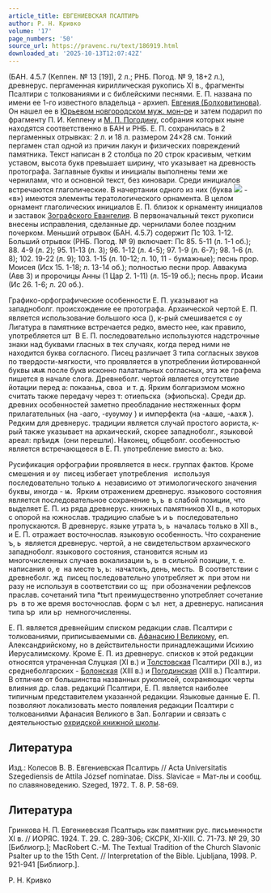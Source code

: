 ```yaml
---
article_title: ЕВГЕНИЕВСКАЯ ПСАЛТИРЬ
author: Р. Н. Кривко
volume: '17'
page_numbers: '50'
source_url: https://pravenc.ru/text/186919.html
downloaded_at: '2025-10-13T12:07:42Z'
---
```


(БАН. 4.5.7 (Кеппен. № 13 [19]), 2 л.; РНБ. Погод. № 9, 18+2 л.), древнерус. пергаменная кириллическая рукопись XI в., фрагменты Псалтири с толкованиями и с библейскими песнями. Е. П. названа по имени ее 1-го известного владельца - архиеп. [Евгения (Болховитинова)](https://pravenc.ru/text/Евгений.html). Он нашел ее в [Юрьевом новгородском муж. мон-ре](<https://pravenc.ru/text/Юрьевом новгородском муж  мон-ре.html>) и затем подарил по фрагменту П. И. Кеппену и [М. П. Погодину](<https://pravenc.ru/text/М  П  Погодину.html>), собрания которых ныне находятся соответственно в БАН и РНБ. Е. П. сохранилась в 2 пергаменных отрывках: 2 л. и 18 л. размером 24×28 см. Тонкий пергамен стал одной из причин лакун и физических повреждений памятника. Текст написан в 2 столбца по 20 строк красивым, четким уставом, высота букв превышает ширину, что указывает на древность протографа. Заглавные буквы и инициалы выполнены теми же чернилами, что и основной текст, без киновари. Среди инициалов встречаются глаголические. В начертании одного из них (буква ![](<https://pravenc.ru/char/26044/C /image.png>) - «в») имеются элементы тератологического орнамента. В целом орнамент глаголических инициалов Е. П. близок к орнаменту инициалов и заставок [Зографского Евангелия](<https://pravenc.ru/text/Зографского Евангелия.html>). В первоначальный текст рукописи внесены исправления, сделанные др. чернилами более поздним почерком. Меньший отрывок (БАН. 4.5.7) содержит Пс 103. 1-12. Больший отрывок (РНБ. Погод. № 9) включает: Пс 85. 5-11 (л. 1-1 об.); 88. 4-9 (л. 2); 95. 11-13 (л. 3); 96. 1-12 (л. 4-5); 97. 1-9 (л. 6-7); 98. 1-6 (л. 8); 102. 19-22 (л. 9); 103. 1-15 (л. 10-12; л. 10, 11 - бумажные); песнь прор. Моисея (Исх 15. 1-18; л. 13-14 об.); полностью песни прор. Аввакума (Авв 3) и пророчицы Анны (1 Цар 2. 1-11) (л. 15-19 об.); песнь прор. Исаии (Ис 26. 1-6; л. 20 об.).

Графико-орфографические особенности Е. П. указывают на западноболг. происхождение ее протографа. Архаической чертой Е. П. является использование большого юса (), к-рый смешивается с <span class="cu">ᲂу</span>  Лигатура в памятнике встречается редко, вместо нее, как правило, употребляется <span class="cu">шт</span>  В Е. П. последовательно используются надстрочные знаки над буквами гласных в тех случаях, когда перед ними не находится буква согласного. Писец различает 3 типа согласных звуков по твердости-мягкости, что проявляется в употреблении йотированной буквы <span class="cu">ѭѭ</span> после букв исконно палатальных согласных, эта же графема пишется в начале слога. Древнеболг. чертой является отсутствие йотации перед <span class="cu">а:</span> <span class="cu">покааньѧ,</span> <span class="cu">своа</span>  и т. д. Ярким болгаризмом можно считать также передачу через <span class="cu">т:</span> <span class="cu">отиепьска</span>  (эфиопьска). Среди др. древних особенностей заметно преобладание нестяженных форм прилагательных (на -<span class="cu">ааго,</span> -<span class="cu">ᲂуᲂумᲂу</span> ) и имперфекта (на -<span class="cu">ѧаше,</span> -<span class="cu">ѧахѫ</span> ). Редким для древнерус. традиции является случай простого аориста, к-рый также указывает на архаический, скорее западноболг., языковой ареал: <span class="cu">прѣидѫ</span>  (они перешли). Наконец, общеболг. особенностью является встречающееся в Е. П. употребление вместо <span class="cu">a:</span> <span class="cu">ѣко.</span>

Русификация орфографии проявляется в неск. группах фактов. Кроме смешения и <span class="cu">ᲂу</span>  писец избегает употребления <span class="cu"></span>  используя последовательно только <span class="cu">ѧ</span>  независимо от этимологического значения буквы, иногда - <span class="cu">ѩ.</span>  Ярким отражением древнерус. языкового состояния является последовательное сохранение <span class="cu">ъ,</span> <span class="cu">ь</span>  в слабой позиции, что выделяет Е. П. из ряда древнерус. книжных памятников XI в., в которых с опорой на южнослав. традицию слабые <span class="cu">ъ</span> и <span class="cu">ь</span>  последовательно пропускаются. В древнерус. языке утрата <span class="cu">ъ,</span> <span class="cu">ь</span>  началась только в XII в., и Е. П. отражает восточнослав. языковую особенность. Что сохранение <span class="cu">ъ,</span> <span class="cu">ь</span>  является древнерус. чертой, а не свидетельством архаического западноболг. языкового состояния, становится ясным из многочисленных случаев вокализации <span class="cu">ъ,</span> <span class="cu">ь</span>  в сильной позиции, т. е. написания <span class="cu">о,</span> <span class="cu">е</span>  на месте <span class="cu">ъ,</span> <span class="cu">ь:</span>  <span class="cu">начѧтокъ,</span> <span class="cu">день,</span> <span class="cu">месть.</span>  В соответствии с древнеболг. <span class="cu">жд</span>  писец последовательно употребляет <span class="cu">ж</span>  при этом ни разу не используя в соответствии со <span class="cu">щ;</span>  при обозначении рефлексов праслав. сочетаний типа \*tъrt преимущественно употребляет сочетание <span class="cu">ръ</span>  в то же время восточнослав. форм с <span class="cu">ъл</span>  нет, а древнерус. написания типа <span class="cu">ър</span>  или <span class="cu">ьр</span>  немногочисленны.

Е. П. является древнейшим списком редакции слав. Псалтири с толкованиями, приписываемыми св. [Афанасию I Великому](<https://pravenc.ru/text/Афанасию I Великому.html>), еп. Александрийскому, но в действительности принадлежащими Исихию Иерусалимскому. Кроме Е. П. из древнерус. списков к этой редакции относятся утраченная Слуцкая (XI в.) и [Толстовская](https://pravenc.ru/text/Толстовская.html) Псалтири (XII в.), из среднеболгарских - [Болонская](https://pravenc.ru/text/Болонская.html) (XIII в.) и [Погодинская](https://pravenc.ru/text/Погодинская.html) (XIII в.) Псалтири. В отличие от большинства названных рукописей, сохраняющих черты влияния др. слав. редакций Псалтири, Е. П. является наиболее типичным представителем указанной редакции. Языковые данные Е. П. позволяют локализовать место появления редакции Псалтири с толкованиями Афанасия Великого в Зап. Болгарии и связать с деятельностью [охридской книжной школы](<https://pravenc.ru/text/охридской книжной школы.html>).

## Литература

Изд.: Колесов В. В. Евгениевская Псалтирь // Acta Universitatis Szegediensis de Attila József nominatae. Diss. Slavicae = Мат-лы и сообщ. по славяноведению. Szeged, 1972. T. 8. P. 58-69.

## Литература

Гринкова Н. П. Евгениевская Псалтырь как памятник рус. письменности XI в. // ИОРЯС. 1924. Т. 29. С. 289-306; СКСРК, XI-XIII. С. 71-73. № 29, 30 [Библиогр.]; MacRobert C.-M. The Textual Tradition of the Church Slavonic Psalter up to the 15th Cent. // Interpretation of the Bible. Ljubljana, 1998. P. 921-941 [Библиогр.].

Р. Н. Кривко
